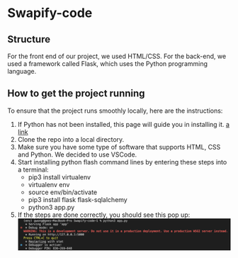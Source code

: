 # Swapify-code
## Structure
For the front end of our project, we used HTML/CSS. For the back-end, we used a framework called Flask, which uses the Python programming language.
## How to get the project running
To ensure that the project runs smoothly locally, here are the instructions:
1. If Python has not been installed, this page will guide you in installing it. [a link](https://www.python.org/downloads/)
1. Clone the repo into a local directory.
2. Make sure you have some type of software that supports HTML, CSS and Python. We decided to use VSCode.
3. Start installing python flash command lines by entering these steps into a terminal:
    - pip3 install virtualenv
    - virtualenv env
    - source env/bin/activate
    - pip3 install flask flask-sqlalchemy
    - python3 app.py
4. If the steps are done correctly, you should see this pop up:
![alt text](showterminal.png)
